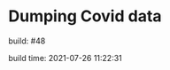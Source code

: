 Dumping Covid data
==================
                        
build: #48

build time: 2021-07-26 11:22:31
